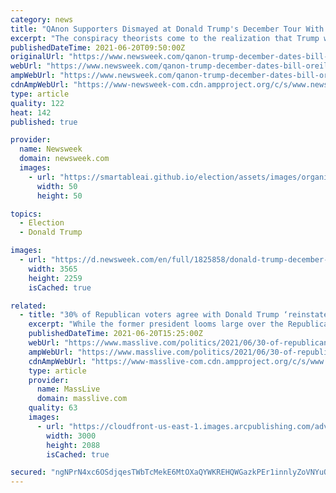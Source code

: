 ```yaml
---
category: news
title: "QAnon Supporters Dismayed at Donald Trump's December Tour With Bill O'Reilly"
excerpt: "The conspiracy theorists come to the realization that Trump will not be president by end of the year if he is touring the country with former Fox News host."
publishedDateTime: 2021-06-20T09:50:00Z
originalUrl: "https://www.newsweek.com/qanon-trump-december-dates-bill-oreilley-president-1602328"
webUrl: "https://www.newsweek.com/qanon-trump-december-dates-bill-oreilley-president-1602328"
ampWebUrl: "https://www.newsweek.com/qanon-trump-december-dates-bill-oreilley-president-1602328?amp=1"
cdnAmpWebUrl: "https://www-newsweek-com.cdn.ampproject.org/c/s/www.newsweek.com/qanon-trump-december-dates-bill-oreilley-president-1602328?amp=1"
type: article
quality: 122
heat: 142
published: true

provider:
  name: Newsweek
  domain: newsweek.com
  images:
    - url: "https://smartableai.github.io/election/assets/images/organizations/newsweek.com-50x50.jpg"
      width: 50
      height: 50

topics:
  - Election
  - Donald Trump

images:
  - url: "https://d.newsweek.com/en/full/1825858/donald-trump-december-qanon.jpg"
    width: 3565
    height: 2259
    isCached: true

related:
  - title: "30% of Republican voters agree with Donald Trump ‘reinstatement’ conspiracy theory, poll shows"
    excerpt: "While the former president looms large over the Republican Party and may run again in 2024, he will not be reinstated to office this year. Legal experts say the notion is pure fiction — a conspiracy theory promulgated by My Pillow CEO Mike Lindell that Trump has floated to confidants,"
    publishedDateTime: 2021-06-20T15:25:00Z
    webUrl: "https://www.masslive.com/politics/2021/06/30-of-republican-voters-agree-with-donald-trump-reinstatement-conspiracy-theory-poll-shows.html"
    ampWebUrl: "https://www.masslive.com/politics/2021/06/30-of-republican-voters-agree-with-donald-trump-reinstatement-conspiracy-theory-poll-shows.html?outputType=amp"
    cdnAmpWebUrl: "https://www-masslive-com.cdn.ampproject.org/c/s/www.masslive.com/politics/2021/06/30-of-republican-voters-agree-with-donald-trump-reinstatement-conspiracy-theory-poll-shows.html?outputType=amp"
    type: article
    provider:
      name: MassLive
      domain: masslive.com
    quality: 63
    images:
      - url: "https://cloudfront-us-east-1.images.arcpublishing.com/advancelocal/WY3I6ZTAW5GH3HIU3DR3W5OCR4.jpg"
        width: 3000
        height: 2088
        isCached: true

secured: "ngNPrN4xc6OSdjqesTWbTcMekE6MtOXaQYWKREHQWGazkPEr1innlyZoVNYuQSdVyteFvypTxkoS1YfM0shJkFmoxJ4KrBfU4zJY01OGWMy/5JkDd9YQGATBXaxJlKxmkSBLDWC4FaA+0NIas6y54fc7h1bmr3M6jQRPifvRE3mKYrIS7BS35JELlFCNTwBcaBZ/0eKXG2jrXD8TG9EapFhk5g6IFiSUHeMcwU6zvjkf1mmvVmWtMztlMDcM8UQN3rV1BNNIFuuHW6QlGdQkyQxsE10mD6AFRWAQ9XJZS1KB1tbFomSu1/nguaEgjDOg+oaOIPIeWZy0MUivIYTeeuwm769dEpxX67BuiHElZ9k=;hK6Fn2FfM+x4PsBX9WSN6w=="
---
```


